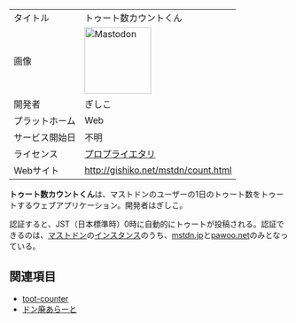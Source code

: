 <div>

|                |                                                                                                                                                                                                                                                                                                        |
|----------------|--------------------------------------------------------------------------------------------------------------------------------------------------------------------------------------------------------------------------------------------------------------------------------------------------------|
| タイトル       | トゥート数カウントくん                                                                                                                                                                                                                                                                                 |
| 画像           | [<img src="/images/thumb/0/00/Mastodon_logo.png/120px-Mastodon_logo.png" srcset="/images/thumb/0/00/Mastodon_logo.png/180px-Mastodon_logo.png 1.5x, /images/0/00/Mastodon_logo.png 2x" width="120" height="120" alt="Mastodon" />](/%E3%83%95%E3%82%A1%E3%82%A4%E3%83%AB:Mastodon_logo.png "Mastodon") |
| 開発者         | ぎしこ                                                                                                                                                                                                                                                                                                 |
| プラットホーム | Web                                                                                                                                                                                                                                                                                                    |
| サービス開始日 | 不明                                                                                                                                                                                                                                                                                                   |
| ライセンス     | [プロプライエタリ](/%E3%83%97%E3%83%AD%E3%83%97%E3%83%A9%E3%82%A4%E3%82%A8%E3%82%BF%E3%83%AA "プロプライエタリ")                                                                                                                                                                                       |
| Webサイト      | <a href="http://gishiko.net/mstdn/count.html" rel="nofollow">http://gishiko.net/mstdn/count.html</a>                                                                                                                                                                                                   |

  
**トゥート数カウントくん**は、マストドンのユーザーの1日のトゥート数をトゥートするウェブアプリケーション。開発者はぎしこ。

認証すると、JST（日本標準時）0時に自動的にトゥートが投稿される。認証できるのは、[マストドン](/Mastodon "Mastodon")の[インスタンス](/%E3%82%A4%E3%83%B3%E3%82%B9%E3%82%BF%E3%83%B3%E3%82%B9 "インスタンス")のうち、[mstdn.jp](/Mstdn.jp "Mstdn.jp")と[pawoo.net](/Pawoo "Pawoo")のみとなっている。

## 関連項目

-   [toot-counter](/Toot-counter "Toot-counter")
-   [ドン廃あらーと](/%E3%83%89%E3%83%B3%E5%BB%83%E3%81%82%E3%82%89%E3%83%BC%E3%81%A8 "ドン廃あらーと")

</div>
